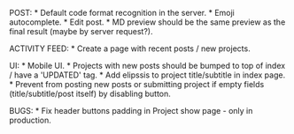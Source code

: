 POST:
    * Default code format recognition in the server.
    * Emoji autocomplete.
    * Edit post.
    * MD preview should be the same preview as the final result (maybe by server request?).

ACTIVITY FEED:
    * Create a page with recent posts / new projects.

UI:
    * Mobile UI.
    * Projects with new posts should be bumped to top of index / have a 'UPDATED' tag.
    * Add elipssis to project title/subtitle in index page.
    * Prevent from posting new posts or submitting project if empty fields (title/subtitle/post itself) by disabling button.

BUGS:
    * Fix header buttons padding in Project show page - only in production.
